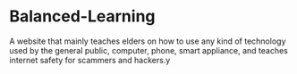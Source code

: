 # Balanced-Learning
A website that mainly teaches elders on how to use any kind of technology used by the general public, computer, phone, smart appliance, and teaches internet safety for scammers and hackers.y
